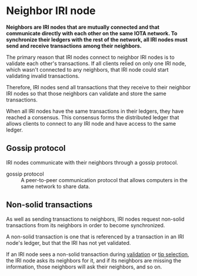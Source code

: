 # Neighbor IRI node

**Neighbors are IRI nodes that are mutually connected and that communicate directly with each other on the same IOTA network. To synchronize their ledgers with the rest of the network, all IRI nodes must send and receive transactions among their neighbors.**

The primary reason that IRI nodes connect to neighbor IRI nodes is to validate each other's transactions. If all clients relied on only one IRI node, which wasn't connected to any neighbors, that IRI node could start validating invalid transactions.

Therefore, IRI nodes send all transactions that they receive to their neighbor IRI nodes so that those neighbors can validate and store the same transactions.

When all IRI nodes have the same transactions in their ledgers, they have reached a consensus. This consensus forms the distributed ledger that allows clients to connect to any IRI node and have access to the same ledger.

## Gossip protocol

IRI nodes communicate with their neighbors through a gossip protocol.

<dl><dt>gossip protocol</dt><dd>A peer-to-peer communication protocol that allows computers in the same network to share data.</dd></dl>

## Non-solid transactions

As well as sending transactions to neighbors, IRI nodes request non-solid transactions from its neighbors in order to become synchronized.

A non-solid transaction is one that is referenced by a transaction in an IRI node's ledger, but that the IRI has not yet validated.

If an IRI node sees a non-solid transaction during [validation](../concepts/transaction-validation.md) or [tip selection](root://the-tangle/0.1/concepts/tip-selection.md), the IRI node asks its neighbors for it, and if its neighbors are missing the information, those neighbors will ask their neighbors, and so on.

